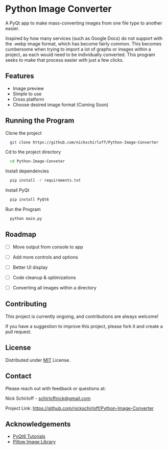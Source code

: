 
# Python Image Converter

A PyQt app to make mass-converting images from one file type to another easier.

Inspired by how many services (such as Google Docs) do not support with the .webp image format, which has become fairly common. This becomes cumbersome when trying to import a lot of graphs or images within a project, as each would need to be individually converted. This program seeks to make that process easier with just a few clicks.

## Features

- Image preview
- Simple to use
- Cross platform
- Choose desired image format (Coming Soon)


## Running the Program

Clone the project

```bash
  git clone https://github.com/nickschirloff/Python-Image-Converter
```

Cd to the project directory

```bash
  cd Python-Image-Conveter
```

Install dependencies

```bash
  pip install -r requirements.txt
```

Install PyQt

```bash
  pip install PyQt6
```

Run the Program

```bash
  python main.py
```


## Roadmap

- [ ]  Move output from console to app
- [ ]  Add more controls and options
- [ ]  Better UI display
- [ ]  Code cleanup & optimizations
- [ ]  Converting all images within a directory


## Contributing

This project is currently ongoing, and contributions are always welcome!

If you have a suggestion to improve this project, please fork it and create a pull request.


## License

Distributed under 
[MIT](https://choosealicense.com/licenses/mit/)
License.

## Contact

Please reach out with feedback or questions at:

Nick Schirloff - schirloffnick@gmail.com

Project Link: https://github.com/nickschirloff/Python-Image-Converter



## Acknowledgements

 - [PyQt6 Tutorials](https://www.pythonguis.com/pyqt6-tutorial/)
-  [Pillow Image Library](https://python-pillow.org/)

